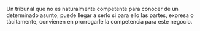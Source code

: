 Un tribunal que no es naturalmente competente para conocer de un determinado asunto, puede llegar a serlo si para ello las partes, expresa o tácitamente, convienen en prorrogarle la competencia para este negocio.
